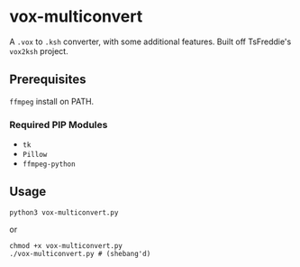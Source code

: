 # vox-multiconvert
A `.vox` to `.ksh` converter, with some additional features. Built off TsFreddie's `vox2ksh` project.

## Prerequisites
`ffmpeg` install on PATH.
### Required PIP Modules
* `tk`
* `Pillow`
* `ffmpeg-python`

## Usage
`python3 vox-multiconvert.py`

or

```
chmod +x vox-multiconvert.py
./vox-multiconvert.py # (shebang'd)
```
